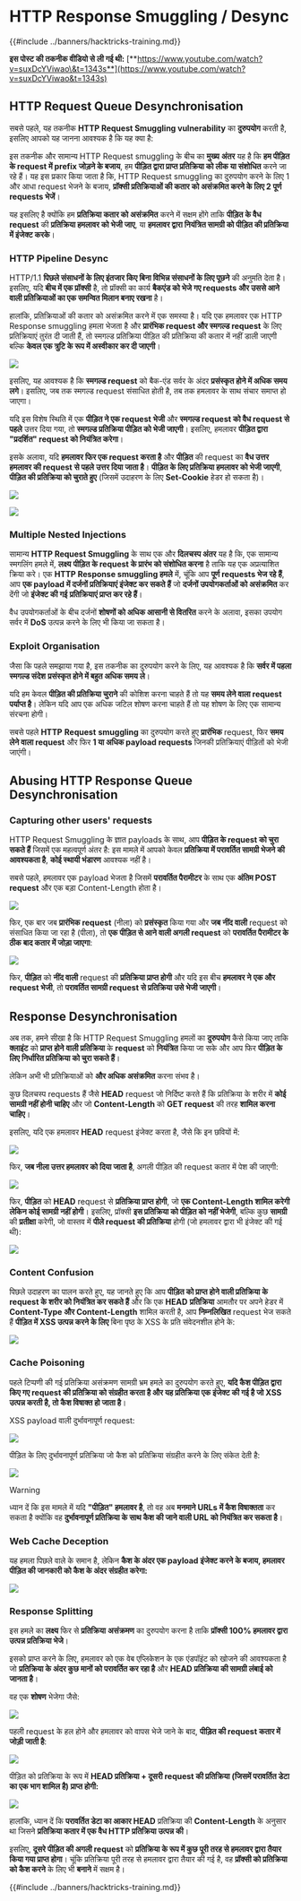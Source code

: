 # HTTP Response Smuggling / Desync

{{#include ../banners/hacktricks-training.md}}

**इस पोस्ट की तकनीक वीडियो से ली गई थी:** [**https://www.youtube.com/watch?v=suxDcYViwao\&t=1343s**](https://www.youtube.com/watch?v=suxDcYViwao&t=1343s)

## HTTP Request Queue Desynchronisation

सबसे पहले, यह तकनीक **HTTP Request Smuggling vulnerability** का **दुरुपयोग** करती है, इसलिए आपको यह जानना आवश्यक है कि यह क्या है:

इस तकनीक और सामान्य HTTP Request smuggling के बीच का **मुख्य** **अंतर** यह है कि **हम पीड़ित के **request** में **prefix** जोड़ने के बजाय**, हम **पीड़ित द्वारा प्राप्त प्रतिक्रिया को लीक या संशोधित** करने जा रहे हैं। यह इस प्रकार किया जाता है कि, HTTP Request smuggling का दुरुपयोग करने के लिए 1 और आधा request भेजने के बजाय, **प्रॉक्सी प्रतिक्रियाओं की कतार को असंक्रमित करने के लिए 2 पूर्ण requests भेजें**।

यह इसलिए है क्योंकि हम **प्रतिक्रिया कतार को असंक्रमित** करने में सक्षम होंगे ताकि **पीड़ित के वैध request** की **प्रतिक्रिया हमलावर को भेजी जाए**, या **हमलावर द्वारा नियंत्रित सामग्री को पीड़ित की प्रतिक्रिया में इंजेक्ट करके**।

### HTTP Pipeline Desync

HTTP/1.1 **पिछले संसाधनों के लिए इंतजार किए बिना विभिन्न संसाधनों के लिए पूछने** की अनुमति देता है। इसलिए, यदि **बीच में एक प्रॉक्सी** है, तो प्रॉक्सी का कार्य **बैकएंड को भेजे गए requests और उससे आने वाली प्रतिक्रियाओं का एक समन्वित मिलान बनाए रखना** है।

हालांकि, प्रतिक्रियाओं की कतार को असंक्रमित करने में एक समस्या है। यदि एक हमलावर एक HTTP Response smuggling हमला भेजता है और **प्रारंभिक request और स्मगल्ड request** के लिए प्रतिक्रियाएं तुरंत दी जाती हैं, तो स्मगल्ड प्रतिक्रिया पीड़ित की प्रतिक्रिया की कतार में नहीं डाली जाएगी बल्कि **केवल एक त्रुटि के रूप में अस्वीकार कर दी जाएगी**।

![](<../images/image (633).png>)

इसलिए, यह आवश्यक है कि **स्मगल्ड request** को बैक-एंड सर्वर के अंदर **प्रसंस्कृत होने में अधिक समय लगे**। इसलिए, जब तक स्मगल्ड request संसाधित होती है, तब तक हमलावर के साथ संचार समाप्त हो जाएगा।

यदि इस विशेष स्थिति में एक **पीड़ित ने एक request भेजी** और **स्मगल्ड request को वैध request से पहले** उत्तर दिया गया, तो **स्मगल्ड प्रतिक्रिया पीड़ित को भेजी जाएगी**। इसलिए, हमलावर **पीड़ित द्वारा "प्रदर्शित" request को नियंत्रित करेगा**।

इसके अलावा, यदि **हमलावर फिर एक request करता है** और **पीड़ित** की request का **वैध उत्तर** **हमलावर की request से पहले** **उत्तर दिया जाता है**। **पीड़ित के लिए प्रतिक्रिया हमलावर को भेजी जाएगी**, **पीड़ित की प्रतिक्रिया को चुराते हुए** (जिसमें उदाहरण के लिए **Set-Cookie** हेडर हो सकता है)।

![](<../images/image (1020).png>)

![](<../images/image (719).png>)

### Multiple Nested Injections

सामान्य **HTTP Request Smuggling** के साथ एक और **दिलचस्प अंतर** यह है कि, एक सामान्य स्मगलिंग हमले में, **लक्ष्य** **पीड़ित के request के प्रारंभ को संशोधित करना** है ताकि यह एक अप्रत्याशित क्रिया करे। एक **HTTP Response smuggling हमले** में, चूंकि आप **पूर्ण requests भेज रहे हैं**, आप **एक payload में दर्जनों प्रतिक्रियाएं इंजेक्ट कर सकते हैं** जो **दर्जनों उपयोगकर्ताओं को असंक्रमित** कर देंगी जो **इंजेक्ट की गई** **प्रतिक्रियाएं प्राप्त कर रहे हैं**।

वैध उपयोगकर्ताओं के बीच दर्जनों **शोषणों को अधिक आसानी से वितरित** करने के अलावा, इसका उपयोग सर्वर में **DoS** उत्पन्न करने के लिए भी किया जा सकता है।

### Exploit Organisation

जैसा कि पहले समझाया गया है, इस तकनीक का दुरुपयोग करने के लिए, यह आवश्यक है कि **सर्वर में पहला स्मगल्ड संदेश** **प्रसंस्कृत होने में बहुत अधिक समय ले**।

यदि हम केवल **पीड़ित की प्रतिक्रिया चुराने** की कोशिश करना चाहते हैं तो यह **समय लेने वाला request पर्याप्त है**। लेकिन यदि आप एक अधिक जटिल शोषण करना चाहते हैं तो यह शोषण के लिए एक सामान्य संरचना होगी।

सबसे पहले **HTTP** **Request** **smuggling** का दुरुपयोग करते हुए **प्रारंभिक** request, फिर **समय लेने वाला request** और फिर **1 या अधिक payload requests** जिनकी प्रतिक्रियाएं पीड़ितों को भेजी जाएंगी।

## Abusing HTTP Response Queue Desynchronisation

### Capturing other users' requests <a href="#capturing-other-users-requests" id="capturing-other-users-requests"></a>

HTTP Request Smuggling के ज्ञात payloads के साथ, आप **पीड़ित के request को चुरा सकते हैं** जिसमें एक महत्वपूर्ण अंतर है: इस मामले में आपको केवल **प्रतिक्रिया में परावर्तित सामग्री भेजने की आवश्यकता है**, **कोई स्थायी भंडारण** आवश्यक नहीं है।

सबसे पहले, हमलावर एक payload भेजता है जिसमें **परावर्तित पैरामीटर** के साथ एक **अंतिम POST request** और एक बड़ा Content-Length होता है।

![](<../images/image (1053).png>)

फिर, एक बार जब **प्रारंभिक request** (नीला) को **प्रसंस्कृत** किया गया और **जब** **नींद वाली** request को संसाधित किया जा रहा है (पीला), तो **एक पीड़ित से आने वाली अगली request** को **परावर्तित पैरामीटर के ठीक बाद कतार में जोड़ा जाएगा**:

![](<../images/image (794).png>)

फिर, **पीड़ित** को **नींद वाली** request की **प्रतिक्रिया प्राप्त होगी** और यदि इस बीच **हमलावर ने** **एक और** **request भेजी**, तो **परावर्तित सामग्री request से प्रतिक्रिया उसे भेजी जाएगी**।

## Response Desynchronisation

अब तक, हमने सीखा है कि HTTP Request Smuggling हमलों का **दुरुपयोग** कैसे किया जाए ताकि **क्लाइंट** को **प्राप्त होने वाली प्रतिक्रिया** के **request** को **नियंत्रित** किया जा सके और आप फिर **पीड़ित के लिए निर्धारित प्रतिक्रिया को चुरा सकते हैं**।

लेकिन अभी भी प्रतिक्रियाओं को **और अधिक असंक्रमित** करना संभव है।

कुछ दिलचस्प requests हैं जैसे **HEAD** request जो निर्दिष्ट करते हैं कि प्रतिक्रिया के शरीर में **कोई सामग्री नहीं होनी चाहिए** और जो **Content-Length** को **GET request** की तरह **शामिल करना चाहिए**।

इसलिए, यदि एक हमलावर **HEAD** request इंजेक्ट करता है, जैसे कि इन छवियों में:

![](<../images/image (1107).png>)

फिर, **जब नीला उत्तर हमलावर को दिया जाता है**, अगली पीड़ित की request कतार में पेश की जाएगी:

![](<../images/image (999).png>)

फिर, **पीड़ित** को **HEAD** request से **प्रतिक्रिया प्राप्त होगी**, जो **एक Content-Length शामिल करेगी लेकिन कोई सामग्री नहीं होगी**। इसलिए, प्रॉक्सी **इस प्रतिक्रिया को पीड़ित को नहीं भेजेगी**, बल्कि कुछ **सामग्री** की **प्रतीक्षा** करेगी, जो वास्तव में **पीले request की प्रतिक्रिया** होगी (जो हमलावर द्वारा भी इंजेक्ट की गई थी):

![](<../images/image (735).png>)

### Content Confusion

पिछले उदाहरण का पालन करते हुए, यह जानते हुए कि आप **पीड़ित को प्राप्त होने वाली प्रतिक्रिया के request के शरीर को नियंत्रित कर सकते हैं** और कि एक **HEAD** **प्रतिक्रिया** आमतौर पर अपने हेडर में **Content-Type और Content-Length** शामिल करती है, आप **निम्नलिखित** request भेज सकते हैं **पीड़ित में XSS उत्पन्न करने के लिए** बिना पृष्ठ के XSS के प्रति संवेदनशील होने के:

![](<../images/image (688).png>)

### Cache Poisoning

पहले टिप्पणी की गई प्रतिक्रिया असंक्रमण सामग्री भ्रम हमले का दुरुपयोग करते हुए, **यदि कैश पीड़ित द्वारा किए गए request की प्रतिक्रिया को संग्रहीत करता है और यह प्रतिक्रिया एक इंजेक्ट की गई है जो XSS उत्पन्न करती है, तो कैश विषाक्त हो जाता है**।

XSS payload वाली दुर्भावनापूर्ण request:

![](<../images/image (614).png>)

पीड़ित के लिए दुर्भावनापूर्ण प्रतिक्रिया जो कैश को प्रतिक्रिया संग्रहीत करने के लिए संकेत देती है:

![](<../images/image (566).png>)

> [!WARNING]
> ध्यान दें कि इस मामले में यदि **"पीड़ित" हमलावर है**, तो वह अब **मनमाने URLs में कैश विषाक्तता** कर सकता है क्योंकि वह **दुर्भावनापूर्ण प्रतिक्रिया के साथ कैश की जाने वाली URL को नियंत्रित कर सकता है**।

### Web Cache Deception

यह हमला पिछले वाले के समान है, लेकिन **कैश के अंदर एक payload इंजेक्ट करने के बजाय, हमलावर पीड़ित की जानकारी को कैश के अंदर संग्रहीत करेगा:**

![](<../images/image (991).png>)

### Response Splitting

इस हमले का **लक्ष्य** फिर से **प्रतिक्रिया** **असंक्रमण** का दुरुपयोग करना है ताकि **प्रॉक्सी 100% हमलावर द्वारा उत्पन्न प्रतिक्रिया भेजे**।

इसको प्राप्त करने के लिए, हमलावर को एक वेब एप्लिकेशन के एक एंडपॉइंट को खोजने की आवश्यकता है जो **प्रतिक्रिया के अंदर कुछ मानों को परावर्तित कर रहा है** और **HEAD प्रतिक्रिया की सामग्री लंबाई को जानता है**।

वह एक **शोषण** भेजेगा जैसे:

![](<../images/image (911).png>)

पहली request के हल होने और हमलावर को वापस भेजे जाने के बाद, **पीड़ित की request कतार में जोड़ी जाती है**:

![](<../images/image (737).png>)

पीड़ित को प्रतिक्रिया के रूप में **HEAD प्रतिक्रिया + दूसरी request की प्रतिक्रिया (जिसमें परावर्तित डेटा का एक भाग शामिल है) प्राप्त होगी:**

![](<../images/image (356).png>)

हालांकि, ध्यान दें कि **परावर्तित डेटा का आकार HEAD** प्रतिक्रिया की **Content-Length** के अनुसार था जिसने **प्रतिक्रिया कतार में एक वैध HTTP प्रतिक्रिया उत्पन्न की**।

इसलिए, **दूसरे पीड़ित की अगली request** को **प्रतिक्रिया के रूप में कुछ पूरी तरह से हमलावर द्वारा तैयार किया गया प्राप्त होगा**। चूंकि प्रतिक्रिया पूरी तरह से हमलावर द्वारा तैयार की गई है, वह **प्रॉक्सी को प्रतिक्रिया को कैश करने** के लिए भी **बनाने** में सक्षम है।

{{#include ../banners/hacktricks-training.md}}
